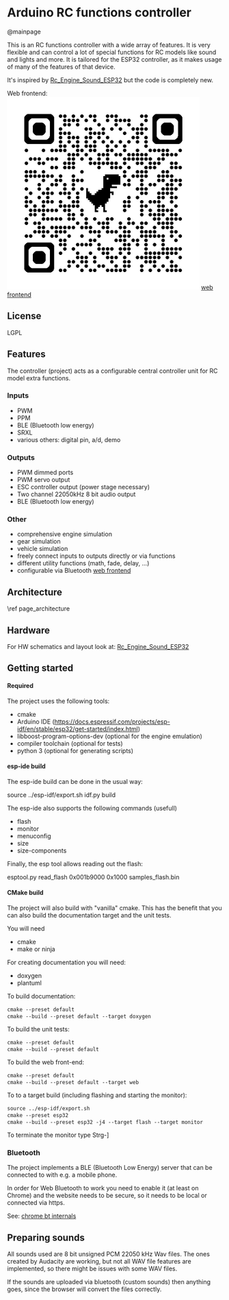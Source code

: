 # Arduino RC functions controller
@mainpage

This is an RC functions controller with a wide array of features.
It is very flexible and can control a lot of special functions for
RC models like sound and lights and more.
It is tailored for the ESP32 controller, as it makes usage of many of
the features of that device.

It's inspired by [Rc_Engine_Sound_ESP32](https://github.com/TheDIYGuy999/Rc_Engine_Sound_ESP32)
but the code is completely new.

Web frontend:
![QR code for web frontend](./doc/qrcode.png)
[web frontend](./web/index.html)

## License

LGPL

## Features

The controller (project) acts as a configurable central controller unit for RC model
extra functions.

### Inputs

- PWM
- PPM
- BLE (Bluetooth low energy)
- SRXL
- various others: digital pin, a/d, demo

### Outputs

- PWM dimmed ports
- PWM servo output
- ESC controller output (power stage necessary)
- Two channel 22050kHz 8 bit audio output
- BLE (Bluetooth low energy)

### Other

- comprehensive engine simulation
- gear simulation
- vehicle simulation
- freely connect inputs to outputs directly or via functions
- different utility functions (math, fade, delay, ...)
- configurable via Bluetooth [web frontend](./web/index.html)

## Architecture

\ref page_architecture

## Hardware

For HW schematics and layout look at:
[Rc_Engine_Sound_ESP32](https://github.com/TheDIYGuy999/Rc_Engine_Sound_ESP32)

## Getting started

#### Required

The project uses the following tools:

- cmake
- Arduino IDE (https://docs.espressif.com/projects/esp-idf/en/stable/esp32/get-started/index.html)
- libboost-program-options-dev (optional for the engine emulation)
- compiler toolchain (optional for tests)
- python 3 (optional for generating scripts)

#### esp-ide build

The esp-ide build can be done in the usual way:

source ../esp-idf/export.sh
idf.py build

The esp-ide also supports the following commands (usefull)

- flash
- monitor
- menuconfig
- size
- size-components

Finally, the esp tool allows reading out the flash:

esptool.py read_flash  0x001b9000 0x1000 samples_flash.bin

#### CMake build

The project will also build with "vanilla" cmake.
This has the benefit that you can also build the documentation target
and the unit tests.

You will need

- cmake
- make or ninja

For creating documentation you will need:

- doxygen
- plantuml

To build documentation:

    cmake --preset default
    cmake --build --preset default --target doxygen

To build the unit tests:

    cmake --preset default
    cmake --build --preset default

To build the web front-end:

    cmake --preset default
    cmake --build --preset default --target web

To to a target build (including flashing and starting the monitor):

    source ../esp-idf/export.sh
    cmake --preset esp32
    cmake --build --preset esp32 -j4 --target flash --target monitor

To terminate the monitor type Strg-]

### Bluetooth

The project implements a BLE (Bluetooth Low Energy) server that can be connected
to with e.g. a mobile phone.

In order for Web Bluetooth to work you need to enable it (at least on Chrome) and
the website needs to be secure, so it needs to be local or connected via https.

See: [chrome bt internals](about://bluetooth-internals)

## Preparing sounds

All sounds used are 8 bit unsigned PCM 22050 kHz Wav files.
The ones created by Audacity are working, but not all WAV file features are implemented,
so there might be issues with some WAV files.

If the sounds are uploaded via bluetooth (custom sounds) then anything goes, since
the browser will convert the files correctly.

